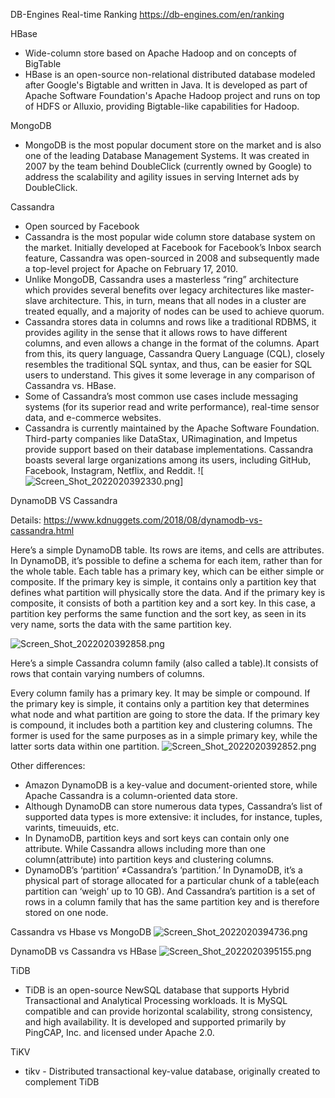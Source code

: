 DB-Engines Real-time Ranking
https://db-engines.com/en/ranking


HBase
* Wide-column store based on Apache Hadoop and on concepts of BigTable
* HBase is an open-source non-relational distributed database modeled after Google's Bigtable and written in Java. It is developed as part of Apache Software Foundation's Apache Hadoop project and runs on top of HDFS or Alluxio, providing Bigtable-like capabilities for Hadoop.

MongoDB
* MongoDB is the most popular document store on the market and is also one of the leading Database Management Systems. It was created in 2007 by the team behind DoubleClick (currently owned by Google) to address the scalability and agility issues in serving Internet ads by DoubleClick.

Cassandra
* Open sourced by Facebook
* Cassandra is the most popular wide column store database system on the market. Initially developed at Facebook for Facebook’s Inbox search feature, Cassandra was open-sourced in 2008 and subsequently made a top-level project for Apache on February 17, 2010.
* Unlike MongoDB, Cassandra uses a masterless “ring” architecture which provides several benefits over legacy architectures like master-slave architecture. This, in turn, means that all nodes in a cluster are treated equally, and a majority of nodes can be used to achieve quorum.
* Cassandra stores data in columns and rows like a traditional RDBMS, it provides agility in the sense that it allows rows to have different columns, and even allows a change in the format of the columns. Apart from this, its query language, Cassandra Query Language (CQL), closely resembles the traditional SQL syntax, and thus, can be easier for SQL users to understand. This gives it some leverage in any comparison of Cassandra vs. HBase.
* Some of Cassandra’s most common use cases include messaging systems (for its superior read and write performance), real-time sensor data, and e-commerce websites.
* Cassandra is currently maintained by the Apache Software Foundation. Third-party companies like DataStax, URimagination, and Impetus provide support based on their database implementations. Cassandra boasts several large organizations among its users, including GitHub, Facebook, Instagram, Netflix, and Reddit.
![![Screen_Shot_2022020392330.png](Screen_Shot_2022020392330.png)]


DynamoDB VS Cassandra

Details: https://www.kdnuggets.com/2018/08/dynamodb-vs-cassandra.html

Here’s a simple DynamoDB table. Its rows are items, and cells are attributes. In DynamoDB, it’s possible to define a schema for each item, rather than for the whole table.
Each table has a primary key, which can be either simple or composite. If the primary key is simple, it contains only a partition key that defines what partition will physically store the data. And if the primary key is composite, it consists of both a partition key and a sort key. In this case, a partition key performs the same function and the sort key, as seen in its very name, sorts the data with the same partition key.

![Screen_Shot_2022020392858.png](Screen_Shot_2022020392858.png)

Here’s a simple Cassandra column family (also called a table).It consists of rows that contain varying numbers of columns.

Every column family has a primary key. It may be simple or compound. If the primary key is simple, it contains only a partition key that determines what node and what partition are going to store the data. If the primary key is compound, it includes both a partition key and clustering columns. The former is used for the same purposes as in a simple primary key, while the latter sorts data within one partition.
![Screen_Shot_2022020392852.png](Screen_Shot_2022020392852.png)

Other differences:
* Amazon DynamoDB is a key-value and document-oriented store, while Apache Cassandra is a column-oriented data store.
* Although DynamoDB can store numerous data types, Cassandra’s list of supported data types is more extensive: it includes, for instance, tuples, varints, timeuuids, etc.
* In DynamoDB, partition keys and sort keys can contain only one attribute. While Cassandra allows including more than one column(attribute) into partition keys and clustering columns.
* DynamoDB’s ‘partition’ ≠Cassandra’s ‘partition.’ In DynamoDB, it’s a physical part of storage allocated for a particular chunk of a table(each partition can ‘weigh’ up to 10 GB). And Cassandra’s partition is a set of rows in a column family that has the same partition key and is therefore stored on one node.

Cassandra vs Hbase vs MongoDB
![Screen_Shot_2022020394736.png](Screen_Shot_2022020394736.png)

DynamoDB vs Cassandra vs HBase
![Screen_Shot_2022020395155.png](Screen_Shot_2022020395155.png)

TiDB
* TiDB is an open-source NewSQL database that supports Hybrid Transactional and Analytical Processing workloads. It is MySQL compatible and can provide horizontal scalability, strong consistency, and high availability. It is developed and supported primarily by PingCAP, Inc. and licensed under Apache 2.0.

TiKV
* tikv - Distributed transactional key-value database, originally created to complement TiDB

